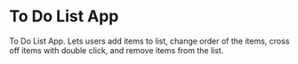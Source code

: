 # To Do List App
 To Do List App. Lets users add items to list, change order of the items, cross off items with double click, and remove items from the list.
